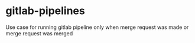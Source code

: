 # gitlab-pipelines

Use case for running gitlab pipeline only when merge request was made or merge request was merged
